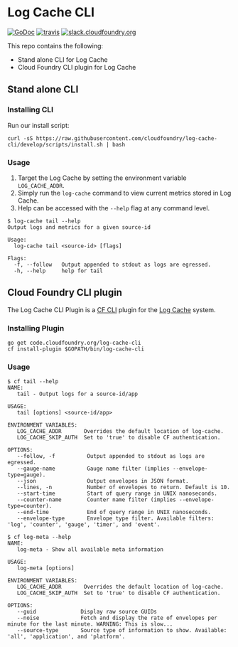 Log Cache CLI
=============

[![GoDoc][go-doc-badge]][go-doc] [![travis][travis-badge]][travis] [![slack.cloudfoundry.org][slack-badge]][loggregator-slack]

This repo contains the following:

 - Stand alone CLI for Log Cache
 - Cloud Foundry CLI plugin for Log Cache

## Stand alone CLI

### Installing CLI

Run our install script:

```
curl -sS https://raw.githubusercontent.com/cloudfoundry/log-cache-cli/develop/scripts/install.sh | bash
```

### Usage

1. Target the Log Cache by setting the environment variable `LOG_CACHE_ADDR`.
1. Simply run the `log-cache` command to view current metrics stored in Log
   Cache.
1. Help can be accessed with the `--help` flag at any command level.

```
$ log-cache tail --help
Output logs and metrics for a given source-id

Usage:
  log-cache tail <source-id> [flags]

Flags:
  -f, --follow   Output appended to stdout as logs are egressed.
  -h, --help     help for tail
```

## Cloud Foundry CLI plugin

The Log Cache CLI Plugin is a [CF CLI](cf-cli) plugin for the [Log
Cache](log-cache) system.

### Installing Plugin

```
go get code.cloudfoundry.org/log-cache-cli
cf install-plugin $GOPATH/bin/log-cache-cli
```

### Usage

```
$ cf tail --help
NAME:
   tail - Output logs for a source-id/app

USAGE:
   tail [options] <source-id/app>

ENVIRONMENT VARIABLES:
   LOG_CACHE_ADDR       Overrides the default location of log-cache.
   LOG_CACHE_SKIP_AUTH  Set to 'true' to disable CF authentication.

OPTIONS:
   --follow, -f          Output appended to stdout as logs are egressed.
   --gauge-name          Gauge name filter (implies --envelope-type=gauge).
   --json                Output envelopes in JSON format.
   --lines, -n           Number of envelopes to return. Default is 10.
   --start-time          Start of query range in UNIX nanoseconds.
   --counter-name        Counter name filter (implies --envelope-type=counter).
   --end-time            End of query range in UNIX nanoseconds.
   --envelope-type       Envelope type filter. Available filters: 'log', 'counter', 'gauge', 'timer', and 'event'.
```

```
$ cf log-meta --help
NAME:
   log-meta - Show all available meta information

USAGE:
   log-meta [options]

ENVIRONMENT VARIABLES:
   LOG_CACHE_ADDR       Overrides the default location of log-cache.
   LOG_CACHE_SKIP_AUTH  Set to 'true' to disable CF authentication.

OPTIONS:
   --guid              Display raw source GUIDs
   --noise             Fetch and display the rate of envelopes per minute for the last minute. WARNING: This is slow...
   --source-type       Source type of information to show. Available: 'all', 'application', and 'platform'.
```

[log-cache]: https://code.cloudfoundry.org/log-cache-release
[cf-cli]: https://code.cloudfoundry.org/cli

[slack-badge]:              https://slack.cloudfoundry.org/badge.svg
[loggregator-slack]:        https://cloudfoundry.slack.com/archives/loggregator
[go-doc-badge]:             https://godoc.org/code.cloudfoundry.org/log-cache-cli?status.svg
[go-doc]:                   https://godoc.org/code.cloudfoundry.org/log-cache-cli
[travis-badge]:             https://travis-ci.org/cloudfoundry/log-cache-cli.svg?branch=master
[travis]:                   https://travis-ci.org/cloudfoundry/log-cache-cli?branch=master
